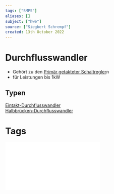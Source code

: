 ```yaml
---
tags: ["SMPS"]
aliases: []
subject: ["hwe"]
source: ["Siegbert Schrempf"]
created: 13th October 2022
---
```


# Durchflusswandler

- Gehört zu den [Primär getakteter Schaltregler](Primär%20getakteter%20Schaltregler.md)n
- für Leistungen bis 1kW

## Typen

[Eintakt-Durchflusswandler](Eintakt-Durchflusswandler.md)  
[Halbbrücken-Durchflusswandler](Halbbrücken-Durchflusswandler.md)

# Tags

![Schaltnetzteile_Schmidt-Walter](../assets/pdf/Schaltnetzteile_Schmidt-Walter.pdf)